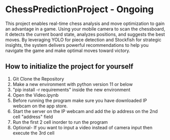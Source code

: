 # ChessPredictionProject - Ongoing

This project enables real-time chess analysis and move optimization to gain an advantage in a game. Using your mobile camera to scan the chessboard, it detects the current board state, analyzes positions, and suggests the best moves. By leveraging YOLO for piece detection and Stockfish for strategic insights, the system delivers powerful recommendations to help you navigate the game and make optimal moves toward victory.

## How to initialize the project for yourself

1. Git Clone the Repository
2. Make a new environment with python version 11 or below
3. "pip install -r requirements" inside the new environment
4. Open the Video.ipynb
5. Before running the program make sure you have downloaded IP webcam on the app store.
6. Start the server on the IP webcam and add the ip address on the 2nd cell "address" field
7. Run the first 2 cell inorder to run the program
8. Optional- If you want to input a video instead of camera input then execute the 3rd cell

